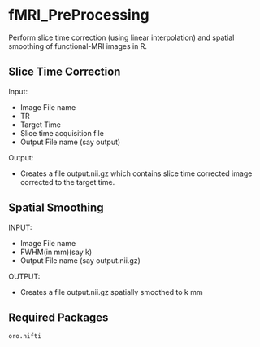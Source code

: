 # fMRI_PreProcessing
Perform slice time correction (using linear interpolation) and spatial smoothing of functional-MRI images in R.

## Slice Time Correction
Input: 
  - Image File name
  - TR
  - Target Time
  - Slice time acquisition file
  - Output File name (say output)

Output: 
  - Creates a file output.nii.gz which contains slice time corrected image corrected to the target time.

## Spatial Smoothing
INPUT:
  - Image File name
  - FWHM(in mm)(say k)
  - Output File name (say output.nii.gz)

OUTPUT:
  - Creates a file output.nii.gz spatially smoothed to k mm
  
## Required Packages
`oro.nifti`
